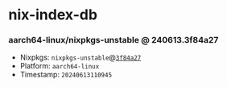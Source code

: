 # nix-index-db
### aarch64-linux/nixpkgs-unstable @ 240613.3f84a27
- Nixpkgs: `nixpkgs-unstable`@[`3f84a27`](https://github.com/NixOS/nixpkgs/commit/3f84a279f1a6290ce154c5531378acc827836fbb)
- Platform: `aarch64-linux`
- Timestamp: `20240613110945`
